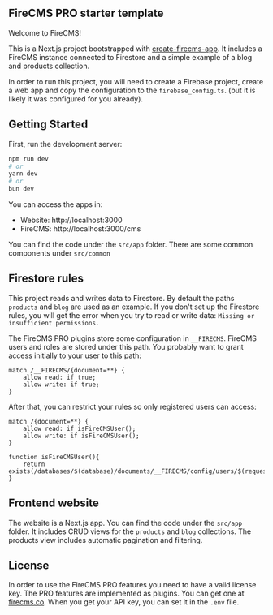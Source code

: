 ## FireCMS PRO starter template

Welcome to FireCMS!

This is a Next.js project bootstrapped with [create-firecms-app](https://firecms.co).
It includes a FireCMS instance connected to Firestore and a simple example of a blog and products collection.

In order to run this project, you will need to create a Firebase project,
create a web app and copy the configuration to the `firebase_config.ts`.
(but it is likely it was configured for you already).

## Getting Started

First, run the development server:

```bash
npm run dev
# or
yarn dev
# or
bun dev
```

You can access the apps in:

- Website: http://localhost:3000
- FireCMS: http://localhost:3000/cms

You can find the code under the `src/app` folder.
There are some common components under `src/common`

## Firestore rules

This project reads and writes data to Firestore.
By default the paths `products` and `blog` are used as an example.
If you don't set up the Firestore rules, you will get the error when you try to read or write data:
`Missing or insufficient permissions.`

The FireCMS PRO plugins store some configuration in `__FIRECMS`. FireCMS users and
roles are stored under this path. You probably want to grant access initially
to your user to this path:

```
match /__FIRECMS/{document=**} {
    allow read: if true;
    allow write: if true;
}
```

After that, you can restrict your rules so only registered users can access:

```
match /{document=**} {
    allow read: if isFireCMSUser();
    allow write: if isFireCMSUser();
}

function isFireCMSUser(){
    return exists(/databases/$(database)/documents/__FIRECMS/config/users/$(request.auth.token.email));
}
```

## Frontend website

The website is a Next.js app. You can find the code under the `src/app` folder.
It includes CRUD views for the `products` and `blog` collections.
The products view includes automatic pagination and filtering.

## License

In order to use the FireCMS PRO features you need to have a valid license key.
The PRO features are implemented as plugins.
You can get one at [firecms.co](https://app.firecms.co/subscriptions).
When you get your API key, you can set it in the `.env` file.
